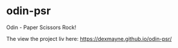 # odin-psr
Odin - Paper Scissors Rock!

The view the project liv here: https://dexmayne.github.io/odin-psr/
